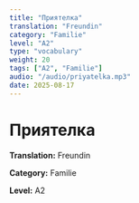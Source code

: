 ```yaml
---
title: "Приятелка"
translation: "Freundin"
category: "Familie"
level: "A2"
type: "vocabulary"
weight: 20
tags: ["A2", "Familie"]
audio: "/audio/priyatelka.mp3"
date: 2025-08-17
---
```


# Приятелка

**Translation:** Freundin

**Category:** Familie

**Level:** A2

